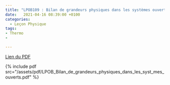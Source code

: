 ```yaml
---
title: "LPOB109 : Bilan de grandeurs physiques dans les systèmes ouverts"
date:   2021-04-16 08:39:00 +0100
categories:
  - Leçon Physique
tags:
- Thermo
- 

---
```

[Lien du PDF](/assets/pdf/LPOB_Bilan_de_grandeurs_physiques_dans_les_syst_mes_ouverts.pdf)

{% include pdf src="/assets/pdf/LPOB_Bilan_de_grandeurs_physiques_dans_les_syst_mes_ouverts.pdf" %}

